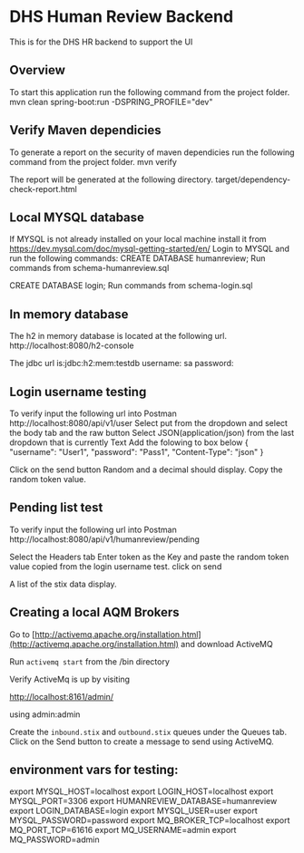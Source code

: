 # DHS Human Review Backend

This is for the DHS HR backend to support the UI 

## Overview
To start this application run the following command from the project folder.
mvn clean spring-boot:run -DSPRING_PROFILE="dev"

## Verify Maven dependicies
To generate a report on the security of maven dependicies run the following command from the project folder.
mvn verify

The report will be generated at the following directory.
target/dependency-check-report.html

## Local MYSQL database
If MYSQL is not already installed on your local machine
install it from https://dev.mysql.com/doc/mysql-getting-started/en/
Login to MYSQL and run the following commands:
CREATE DATABASE humanreview;
Run commands from schema-humanreview.sql

CREATE DATABASE login;
Run commands from schema-login.sql

## In memory database
The h2 in memory database is located at the following url.
http://localhost:8080/h2-console

The jdbc url is:jdbc:h2:mem:testdb
username: sa
password: <blank>

## Login username testing
To verify input the following url into Postman
http://localhost:8080/api/v1/user
Select put from the dropdown and select the body tab and the raw button
Select JSON(application/json) from the last dropdown that is currently Text
Add the folowing to box below
{
    "username": "User1",
    "password": "Pass1",
    "Content-Type": "json"
}

Click on the send button
Random and a decimal should display.
Copy the random token value.
 
## Pending list test
To verify input the following url into Postman
http://localhost:8080/api/v1/humanreview/pending 

Select the Headers tab
Enter token as the Key and paste the random token value copied from the login username test.
click on send

A list of the stix data display.

## Creating a local AQM Brokers
Go to [http://activemq.apache.org/installation.html](http://activemq.apache.org/installation.html) and download ActiveMQ

Run `activemq start`  from the /bin directory 


Verify ActiveMq is up by visiting 

[http://localhost:8161/admin/](http://localhost:8161/admin/ "Local AQM Server")

using admin:admin 

Create the `inbound.stix` and `outbound.stix` queues under the Queues tab.  Click on the Send button to create a message to send using ActiveMQ.

## environment vars for testing:

export MYSQL_HOST=localhost
export LOGIN_HOST=localhost
export MYSQL_PORT=3306
export HUMANREVIEW_DATABASE=humanreview
export LOGIN_DATABASE=login
export MYSQL_USER=user
export MYSQL_PASSWORD=password
export MQ_BROKER_TCP=localhost
export MQ_PORT_TCP=61616
export MQ_USERNAME=admin
export MQ_PASSWORD=admin
